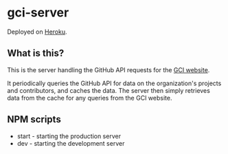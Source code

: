# gci-server

Deployed on [Heroku](https://gci-server.herokuapp.com).

## What is this?

This is the server handling the GitHub API requests for the [GCI website](https://gci.jboss-outreach.org).

It periodically queries the GitHub API for data on the organization's projects and contributors, and caches the data. The server then simply retrieves data from the cache for any queries from the GCI website.

## NPM scripts

* start - starting the production server
* dev   - starting the development server
